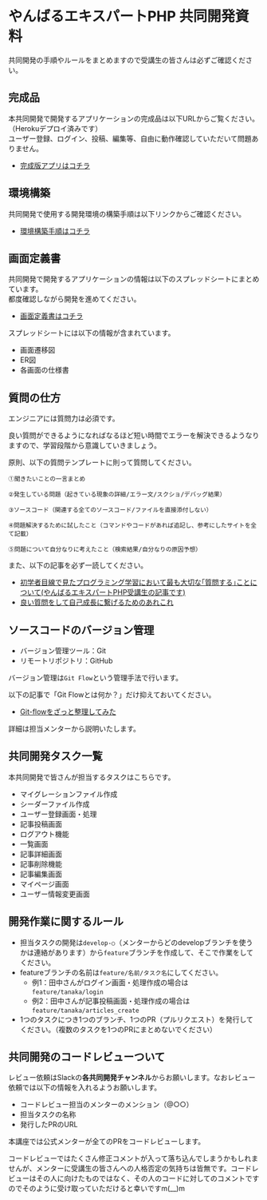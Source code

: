# やんばるエキスパートPHP 共同開発資料

共同開発の手順やルールをまとめますので受講生の皆さんは必ずご確認ください。

## 完成品

本共同開発で開発するアプリケーションの完成品は以下URLからご覧ください。（Herokuデプロイ済みです）<br>
ユーザー登録、ログイン、投稿、編集等、自由に動作確認していただいて問題ありません。

- [完成版アプリはコチラ](https://yanbaru-qiita.herokuapp.com/)

## 環境構築

共同開発で使用する開発環境の構築手順は以下リンクからご確認ください。

- [環境構築手順はコチラ](https://github.com/shimotaroo/Yanbaru-Qiita-App)

## 画面定義書

共同開発で開発するアプリケーションの情報は以下のスプレッドシートにまとめています。<br>
都度確認しながら開発を進めてください。

- [画面定義書はコチラ](https://docs.google.com/spreadsheets/d/1JgDfCq58ptT_GHOkA-uV2AVS2icB38zlHcqJYc8K4A0/edit?usp=sharing)

スプレッドシートには以下の情報が含まれています。

- 画面遷移図
- ER図
- 各画面の仕様書
## 質問の仕方

エンジニアには質問力は必須です。

良い質問ができるようになればなるほど短い時間でエラーを解決できるようなりますので、学習段階から意識していきましょう。

原則、以下の質問テンプレートに則って質問してください。

```
①聞きたいことの一言まとめ

②発生している問題（起きている現象の詳細/エラー文/スクショ/デバッグ結果）

③ソースコード（関連する全てのソースコード/ファイルを直接添付しない）

④問題解決するために試したこと（コマンドやコードがあれば追記し、参考にしたサイトを全て記載）

⑤問題について自分なりに考えたこと（検索結果/自分なりの原因予想）
```

また、以下の記事を必ず一読してください。

- [初学者目線で見たプログラミング学習において最も大切な｢質問する｣ことについて(やんばるエキスパートPHP受講生の記事です)](https://qiita.com/tera_at/items/cb9f63b04f759ca10e54)
- [良い質問をして自己成長に繋げるためのあれこれ](https://qiita.com/morry_48/items/86ce93c34e5789f38be3)

## ソースコードのバージョン管理

- バージョン管理ツール：Git
- リモートリポジトリ：GitHub

バージョン管理は`Git Flow`という管理手法で行います。

以下の記事で「Git Flowとは何か？」だけ抑えておいてください。

- [Git-flowをざっと整理してみた](https://dev.classmethod.jp/articles/introduce-git-flow/)

詳細は担当メンターから説明いたします。

## 共同開発タスク一覧

本共同開発で皆さんが担当するタスクはこちらです。

- マイグレーションファイル作成
- シーダーファイル作成
- ユーザー登録画面・処理
- 記事投稿画面
- ログアウト機能
- 一覧画面
- 記事詳細画面
- 記事削除機能
- 記事編集画面
- マイページ画面
- ユーザー情報変更画面

## 開発作業に関するルール

- 担当タスクの開発は`develop-○`（メンターからどのdevelopブランチを使うかは連絡があります）から`feature`ブランチを作成して、そこで作業をしてください。
- featureブランチの名前は`feature/名前/タスク名`にしてください。
  - 例1：田中さんがログイン画面・処理作成の場合は`feature/tanaka/login`
  - 例2：田中さんが記事投稿画面・処理作成の場合は`feature/tanaka/articles_create`
- 1つのタスクにつき1つのブランチ、1つのPR（プルリクエスト）を発行してください。（複数のタスクを1つのPRにまとめないでください）

## 共同開発のコードレビューついて

レビュー依頼はSlackの**各共同開発チャンネル**からお願いします。なおレビュー依頼では以下の情報を入れるようお願いします。

- コードレビュー担当のメンターのメンション（@○○）
- 担当タスクの名称
- 発行したPRのURL

本講座では公式メンターが全てのPRをコードレビューします。

コードレビューではたくさん修正コメントが入って落ち込んでしまうかもしれませんが、メンターに受講生の皆さんへの人格否定の気持ちは皆無です。コードレビューはその人に向けたものではなく、その人のコードに対してのコメントですのでそのように受け取っていただけると幸いですm(__)m

